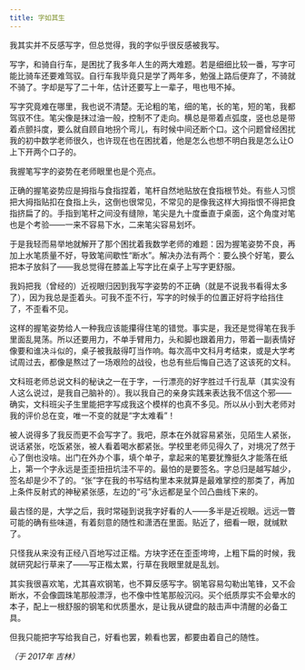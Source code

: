 ```yaml
---
title: 字如其生
---
```


我其实并不反感写字，但总觉得，我的字似乎很反感被我写。

写字，和骑自行车，是困扰了我多年人生的两大难题。若是细细比较一番，写字可能比骑车还要难驾驭。自行车我毕竟只是学了两年多，勉强上路后便弃了，不骑就不骑了。字却是写了二十年，估计还要写上一辈子，甩也甩不掉。

写字究竟难在哪里，我也说不清楚。无论粗的笔，细的笔，长的笔，短的笔，我都驾驭不住。笔尖像是抹过油一般，控制不了走向。横总是带着点弧度，竖也总是带着点颤抖度，要么就自顾自地拐个弯儿，有时候中间还断个口。这个问题曾经困扰我的初中数学老师很久，也许现在也在困扰着，他是怎么也想不明白我是怎么让O上下开两个口子的。

我握笔写字的姿势在老师眼里也是个亮点。

正确的握笔姿势应是拇指与食指捏着，笔杆自然地贴放在食指根节处。有些人习惯把大拇指贴扣在食指上头，这倒也很常见，不常见的是像我这样大拇指恨不得把食指挤扁了的。手指到笔杆之间没有缝隙，笔尖是九十度垂直于桌面，这个角度对笔也是个考验——一来不容易下水，二来笔尖容易划坏。

于是我轻而易举地就解开了那个困扰着我数学老师的难题：因为握笔姿势不良，再加上水笔质量不好，导致笔间歇性“断水”。解决办法有两个：要么换个好笔，要么把本子放斜了——我总觉得在膝盖上写字比在桌子上写字更舒服。

我妈把我（曾经的）近视眼归因到我写字姿势的不正确（就是不说我书看得太多了），因为我总是歪着头。可我不歪不行，写字的时候手的位置正好将字给挡住了，不歪看不见。

这样的握笔姿势给人一种我应该能攥得住笔的错觉。事实是，我还是觉得笔在我手里面乱晃荡。所以还要用力，不单手臂用力，头和脚也跟着用力，带着一副表情好像要和谁决斗似的，桌子被我敲得叮当作响。每次高中文科月考结束，或是大学考试周过去，都像是熬过了一场艰险的战役，也总有些后悔自己选了这该死的文科。

文科班老师总说文科的秘诀之一在于字，一行漂亮的好字胜过千行乱草（其实没有人这么说过，是我自己脑补的）。我以我自己的亲身实践来表达我不信这个邪——确实，文科班尖子生里能把字写成我这个模样的也真不多见。所以从小到大老师对我的评价总在变，唯一不变的就是“字太难看”！

被人说得多了我反而更不会写字了。我吧，原本在外就容易紧张，见陌生人紧张，说话紧张，吃饭紧张，被人看着喝水都紧张。学校里老师见得久了，对境况了然于心了倒也没啥。出门在外办个事，填个单子，拿起来的笔要犹豫挺久才能落在纸上，第一个字永远是歪歪扭扭坑洼不平的。最怕的是要签名。字总归是越写越少，签名却是少不了的。“张”字在我的书写结构里本来就算是最难掌控的那类了，再加上条件反射式的神秘紧张感，左边的“弓”永远都是呈个凹凸曲线下来的。

最古怪的是，大学之后，我时常碰到说我字好看的人——多半是近视眼。远远一瞥可能的确有些味道，有着刻意的随性和潇洒在里面。贴近了，细看一眼，就缄默了。

只怪我从来没有正经八百地写过正楷。方块字还在歪歪垮垮，上粗下扁的时候，我就研究起行草来了——写正楷太累，行草在我眼里就是乱划。

其实我很喜欢笔，尤其喜欢钢笔，也不算反感写字。钢笔容易勾勒出笔锋，又不会断水，不会像圆珠笔那般漂浮，也不像中性笔那般沉闷。买个纸质厚实不会晕水的本子，配上一根舒服的钢笔和优质墨水，是让我从键盘的敲击声中清醒的必备工具。

但我只能把字写给我自己，好看也罢，赖看也罢，都要由着自己的随性。

*（于 2017年 吉林）*
